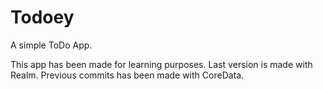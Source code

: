 # Todoey
A simple ToDo App.

This app has been made for learning purposes.
Last version is made with Realm. Previous commits has been made with CoreData.
